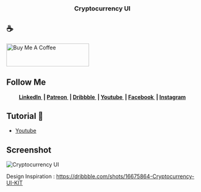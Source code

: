 

<h3 align="center">
Cryptocurrency UI
</h3>

##  ☕
<a href="https://www.buymeacoffee.com/projectam" target="_blank"><img src="https://cdn.buymeacoffee.com/buttons/v2/default-blue.png" alt="Buy Me A Coffee" style="height: 60px !important;width: 217px !important;" ></a>


## Follow Me 
<p align="center">
	<b>
		<a href="linkedin.com/in/asril-mochammad-215860192">
			LinkedIn
		</a>&nbsp;|
		<a href="https://www.patreon.com/user/creators?u=43122521">
			Patreon
		</a>&nbsp;|
		<a href="https://dribbble.com/am523_">
			Dribbble
		</a>&nbsp;|
		<a href="https://www.youtube.com/channel/UCwI8AQlBewsdxbyk2r4n9CQ">
			Youtube
		</a>&nbsp;|
		<a href="https://web.facebook.com/project523">
			Facebook
		</a>&nbsp;|
		<a href="https://www.instagram.com/project_am523/">
			Instagram
		</a>
	</b>
  </p>
  


## Tutorial 📸
- <a href="https://www.youtube.com/channel/UCwI8AQlBewsdxbyk2r4n9CQ">
			Youtube
		</a> 

## Screenshot
![Cryptocurrency UI ](![image_processing20211018-3563-12pv810](https://user-images.githubusercontent.com/61135648/138693574-7bf816f0-412a-4fd6-9013-8054ccf6b94d.png)
)







Design Inspiration  : https://dribbble.com/shots/16675864-Cryptocurrency-UI-KIT







